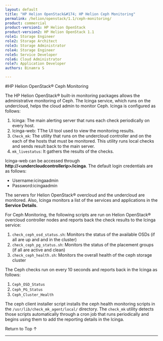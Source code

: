 ```yaml
---
layout: default
title: "HP Helion OpenStack&#174; HP Helion Ceph Monitoring"
permalink: /helion/openstack/1.1/ceph-monitoring/
product: commercial
product-version1: HP Helion OpenStack
product-version2: HP Helion OpenStack 1.1
role1: Storage Engineer
role2: Storage Architect 
role3: Storage Administrator 
role4: Storage Engineer
role5: Service Developer 
role6: Cloud Administrator 
role7: Application Developer 
authors: Binamra S

---
```

<!--UNDER REVISION-->


<script>

function PageRefresh {
onLoad="window.refresh"
}

PageRefresh();

</script>
<!--
<p style="font-size: small;"> <a href="/helion/openstack/1.1/install-beta/kvm/">&#9664; PREV</a> | <a href="/helion/openstack/1.1/install-beta-overview/">&#9650; UP</a> | <a href="/helion/openstack/1.1/install-beta/esx/">NEXT &#9654;</a> </p> --->

#HP Helion OpenStack&#174; Ceph Monitoring

The HP Helion OpenStack&#174; built-in monitoring packages allows the administrative monitoring of  Ceph. The Icinga service, which runs on the undercloud, helps the cloud admin to monitor  Ceph. Icinga is configured as follows:

1.	Icinga: The main alerting server that runs each check periodically on every host.
2.	Icinga-web: TThe UI tool used to view the monitoring results.
3.	`Check_mk`: The utility that runs on the undercloud controller and on the each of the hosts that must be monitored. This utility runs local checks and sends result back to the main server.
4.	`mk_livestatus`: It gathers the results of the checks.

Icinga-web can be accessed through  **http://&lt;undercloudcontrollerip>/icinga**. The default login credentials are as follows:

* Username:icingaadmin
* Password:icingaadmin


The servers for Helion OpenStack&#174; overcloud and the undercloud are monitored. Also, Icinga monitors a list of the services and applications in the **Service Details**.


For Ceph Monitoring, the following scripts are run on Helion OpenStack&#174; overcloud controller nodes and reports back the check results to the Icinga service:

1.	`check_ceph_osd_status.sh`: Monitors the status of the available OSDs (if all are up and and in the cluster)
2. `check_ceph_pg_status.sh`: Monitors the status of the placement groups (if all are active and clean)
3.	`check_ceph_health.sh`: Monitors the overall health of the ceph storage cluster

The Ceph checks run on every 10 seconds and reports back in the Icinga as follows:

1. `Ceph_OSD_Status`
2. `Ceph_PG_Status`
3. `Ceph_Cluster_Health`

The ceph client installer script installs the ceph health monitoring scripts in the `/usr/lib/check_mk_agent/local/` directory. The `check_mk` utility detects those scripts automatically through a cron job that runs periodically and begins using them to add the reporting details in the Icinga.
 


<a href="#top" style="padding:14px 0px 14px 0px; text-decoration: none;"> Return to Top &#8593; </a>

----